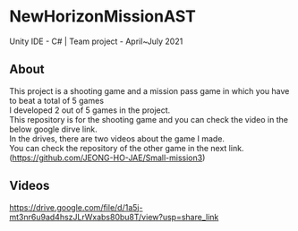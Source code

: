 # NewHorizonMissionAST
Unity IDE - C# | Team project - April~July 2021<br/>

## About
This project is a shooting game and a mission pass game in which you have to beat a total of 5 games<br/>
I developed 2 out of 5 games in the project.<br/>
This repository is for the shooting game and you can check the video in the below google dirve link.<br/>
In the drives, there are two videos about the game I made.<br/>
You can check the repository of the other game in the next link. (https://github.com/JEONG-HO-JAE/Small-mission3)<br/> 

## Videos
https://drive.google.com/file/d/1a5j-mt3nr6u9ad4hszJLrWxabs80bu8T/view?usp=share_link
